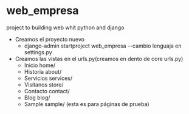 # web_empresa
project to building web whit python and django 


- Creamos el proyecto nuevo
  - django-admin startproject web_empresa
--cambio lenguaja en settings.py
- Creamos las vistas en el urls.py(creamos en dento de core urls.py)
  - Inicio home/
  - Historia about/
  - Servicios services/
  - Visítanos store/
  - Contacto contact/
  - Blog blog/
  - Sample sample/ (esta es para páginas de prueba)

